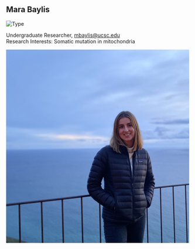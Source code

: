 ## Mara Baylis

![Type](https://img.shields.io/badge/FileType-.fastq-9cf)

Undergraduate Researcher, mbaylis@ucsc.edu  
Research Interests: Somatic mutation in mitochondria

<img src='mara.jpeg' alt='mara' width='500'/>
